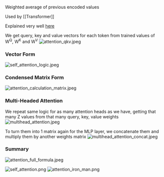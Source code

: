 Weighted average of previous encoded values

Used by [[Transformer]]

Explained very well [here](https://www.youtube.com/watch?v=QAZc9xsQNjQ\&list=PLhQjrBD2T381PopUTYtMSstgk-hsTGkVm\&index=10\&t=2910s)

We get query, key and value vectors for each token from trained values of W<sup>Q</sup>, W<sup>K</sup> and W<sup>V</sup>
![attention_qkv.jpeg](attention_qkv.jpeg)

### Vector Form

![self_attention_logic.jpeg](self_attention_logic.jpeg)

### Condensed Matrix Form

![attention_calculation_matrix.jpeg](attention_calculation_matrix.jpeg)

### Multi-Headed Attention

We repeat same logic for as many attention heads as we have, getting that many Z values from that many query, key, value weights
![multihead_attention.jpeg](multihead_attention.jpeg)

To turn them into 1 matrix again for the MLP layer, we concatenate them and multiply them by another weights matrix
![multihead_attention_concat.jpeg](multihead_attention_concat.jpeg)

### Summary

![attention_full_formula.jpeg](attention_full_formula.jpeg)

![self_attention.png](self_attention.png)
![attention_iron_man.png](attention_iron_man.png)
